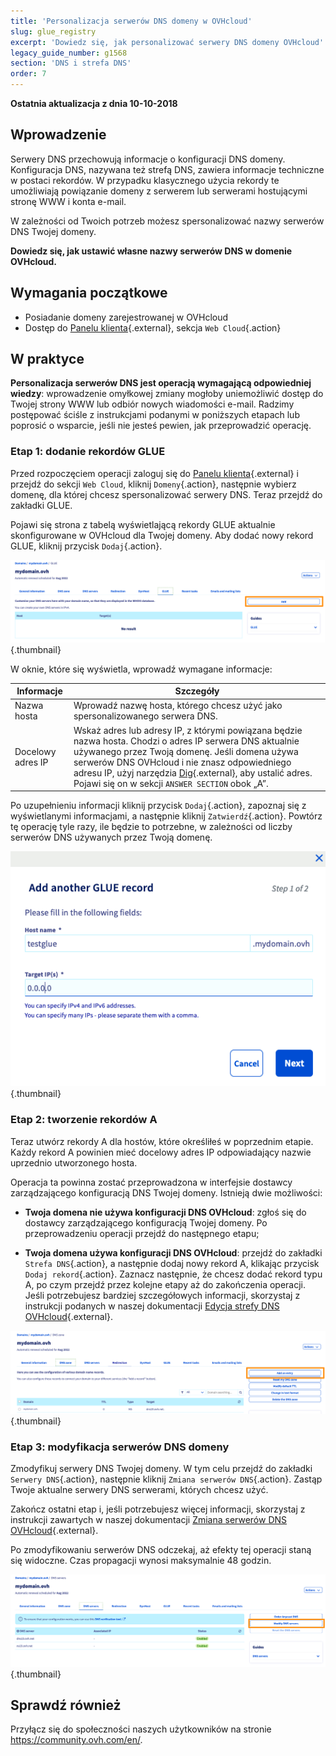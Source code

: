 ```yaml
---
title: 'Personalizacja serwerów DNS domeny w OVHcloud'
slug: glue_registry
excerpt: 'Dowiedz się, jak personalizować serwery DNS domeny OVHcloud'
legacy_guide_number: g1568
section: 'DNS i strefa DNS'
order: 7
---
```


**Ostatnia aktualizacja z dnia 10-10-2018**

## Wprowadzenie

Serwery DNS przechowują informacje o konfiguracji DNS domeny. Konfiguracja DNS, nazywana też strefą DNS, zawiera informacje techniczne w postaci rekordów. W przypadku klasycznego użycia rekordy te umożliwiają powiązanie domeny z serwerem lub serwerami hostującymi stronę WWW i konta e-mail.

W zależności od Twoich potrzeb możesz spersonalizować nazwy serwerów DNS Twojej domeny.

**Dowiedz się, jak ustawić własne nazwy serwerów DNS w domenie OVHcloud.**

## Wymagania początkowe

- Posiadanie domeny zarejestrowanej w OVHcloud
- Dostęp do [Panelu klienta](https://www.ovh.com/auth/?action=gotomanager&from=https://www.ovh.pl/&ovhSubsidiary=pl){.external}, sekcja `Web Cloud`{.action}

## W praktyce

**Personalizacja serwerów DNS jest operacją wymagającą odpowiedniej wiedzy**: wprowadzenie omyłkowej zmiany mogłoby uniemożliwić dostęp do Twojej strony WWW lub odbiór nowych wiadomości e-mail. Radzimy postępować ściśle z instrukcjami podanymi w poniższych etapach lub poprosić o wsparcie, jeśli nie jesteś pewien, jak przeprowadzić operację.

### Etap 1: dodanie rekordów GLUE

Przed rozpoczęciem operacji zaloguj się do [Panelu klienta](https://www.ovh.com/auth/?action=gotomanager&from=https://www.ovh.pl/&ovhSubsidiary=pl){.external} i przejdź do sekcji `Web Cloud`, kliknij `Domeny`{.action}, następnie wybierz domenę, dla której chcesz spersonalizować serwery DNS. Teraz przejdź do zakładki GLUE.

Pojawi się strona z tabelą wyświetlającą rekordy GLUE aktualnie skonfigurowane w OVHcloud dla Twojej domeny. Aby dodać nowy rekord GLUE, kliknij przycisk `Dodaj`{.action}.

![rekordy glue registry](images/customize-dns-servers-step1.png){.thumbnail}

W oknie, które się wyświetla, wprowadź wymagane informacje:

|Informacje|Szczegóły| 
|---|---|
|Nazwa hosta|Wprowadź nazwę hosta, którego chcesz użyć jako spersonalizowanego serwera DNS.|
|Docelowy adres IP|Wskaż adres lub adresy IP, z którymi powiązana będzie nazwa hosta. Chodzi o adres IP serwera DNS aktualnie używanego przez Twoją domenę. Jeśli domena używa serwerów DNS OVHcloud i nie znasz odpowiedniego adresu IP, użyj narzędzia [Dig](https://www.ovh.pl/pomoc/narzedzia/dig_domain.pl){.external}, aby ustalić adres. Pojawi się on w sekcji `ANSWER SECTION` obok „A”.|

Po uzupełnieniu informacji kliknij przycisk `Dodaj`{.action}, zapoznaj się z wyświetlanymi informacjami, a następnie kliknij `Zatwierdź`{.action}. Powtórz tę operację tyle razy, ile będzie to potrzebne, w zależności od liczby serwerów DNS używanych przez Twoją domenę.

![rekordy glue registry](images/customize-dns-servers-step2.png){.thumbnail}

### Etap 2: tworzenie rekordów A

Teraz utwórz rekordy A dla hostów, które określiłeś w poprzednim etapie. Każdy rekord A powinien mieć docelowy adres IP odpowiadający nazwie uprzednio utworzonego hosta.

Operacja ta powinna zostać przeprowadzona w interfejsie dostawcy zarządzającego konfiguracją DNS Twojej domeny. Istnieją dwie możliwości:

- **Twoja domena nie używa konfiguracji DNS OVHcloud**: zgłoś się do dostawcy zarządzającego konfiguracją Twojej domeny. Po przeprowadzeniu operacji przejdź do następnego etapu;

- **Twoja domena używa konfiguracji DNS OVHcloud**: przejdź do zakładki `Strefa DNS`{.action}, a następnie dodaj nowy rekord A, klikając przycisk `Dodaj rekord`{.action}. Zaznacz następnie, że chcesz dodać rekord typu A, po czym przejdź przez kolejne etapy aż do zakończenia operacji. Jeśli potrzebujesz bardziej szczegółowych informacji, skorzystaj z instrukcji podanych w naszej dokumentacji [Edycja strefy DNS OVHcloud](https://docs.ovh.com/pl/domains/hosting_www_jak_edytowac_strefe_dns/){.external}. 

![rekordy glue registry](images/customize-dns-servers-step3.png){.thumbnail}

### Etap 3: modyfikacja serwerów DNS domeny

Zmodyfikuj serwery DNS Twojej domeny. W tym celu przejdź do zakładki `Serwery DNS`{.action}, następnie kliknij `Zmiana serwerów DNS`{.action}. Zastąp Twoje aktualne serwery DNS serwerami, których chcesz użyć. 

Zakończ ostatni etap i, jeśli potrzebujesz więcej informacji, skorzystaj z instrukcji zawartych w naszej dokumentacji [Zmiana serwerów DNS OVHcloud](https://docs.ovh.com/pl/domains/hosting_www_informacje_na_temat_serwerow_dns/){.external}.

Po zmodyfikowaniu serwerów DNS odczekaj, aż efekty tej operacji staną się widoczne. Czas propagacji wynosi maksymalnie 48 godzin. 

![rekordy glue registry](images/customize-dns-servers-step4.png){.thumbnail}

## Sprawdź również

Przyłącz się do społeczności naszych użytkowników na stronie <https://community.ovh.com/en/>.